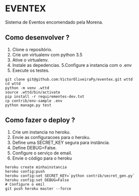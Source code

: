 # EVENTEX

Sistema de Eventos encomendado pela Morena.

## Como desenvolver ?

1. Clone o repositório.
2. Crie um virtualenv com python 3.5
3. Ative o virtualenv.
4. Instale as  depedencias.
5.Configure a instancia com o .env
6. Execute os testes.

````console
git clone git@github.com:VictorOliveiraPy/eventex.git wttd
cd wttd
python -m venv .wttd
source .wttd/bin/activate
pip install -r requirementes-dev.txt
cp contrib/env-sample .env
python manage.py test

````

## Como fazer o deploy ?
1. Crie um instancia  no heroku.
2. Envie as configuracoes para o heroku.
3. Define uma SECRET_KEY segura para instância.
4. Define DEBUG=False.
5. Configure o serviço de email.
6. Envie o código para o heroku

````console
heroku create minhainstancia
heroko config:push
heroku config:set SECRET_KEY=`python contrib/secret_gen.py`
heroku config:set DEBUG=False
# Configure o emil
git push heroku master --force

````
